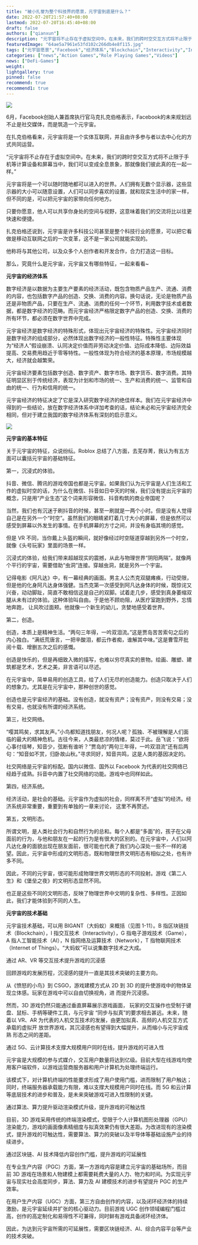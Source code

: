 ```yaml
---
title: "被小扎誉为整个科技界的愿景，元宇宙到底是什么？"
date: 2022-07-20T21:57:40+08:00
lastmod: 2022-07-20T16:45:40+08:00
draft: false
authors: ["qianxun"]
description: "元宇宙将不止存在于虚拟空间中。在未来，我们的跨时空交互方式将不止限于手机等计算设备和屏幕当中，我们可以变成全息景象，那就像我们彼此真的在一起一样。"
featuredImage: "64ae5a7961e53fd102c266db4e8f115.jpg"
tags: ["元宇宙愿景","Facebook","经济体系","Blockchain","Interactivity","Internet of Things"]
categories: ["news","Action Games","Role Playing Games","Videos"]
news: ["DeFi-Games"]
weight: 
lightgallery: true
pinned: false
recommend: true
recommend1: true
---
```


![](64ae5a7961e53fd102c266db4e8f115.jpg)



6月，Facebook创始人兼首席执行官马克扎克伯格表示，Facebook的未来规划远不止是社交媒体，而是筑造一个元宇宙。

在扎克伯格看来，元宇宙将是一个实体互联网，并且由许多参与者以去中心化的方式共同运营。

“元宇宙将不止存在于虚拟空间中。在未来，我们的跨时空交互方式将不止限于手机等计算设备和屏幕当中，我们可以变成全息景象，那就像我们彼此真的在一起一样。”

元宇宙将是一个可以随时随地都可以进入的世界。人们拥有无数个显示器，这些显示器的大小可以随意设置，人们可以同步喜欢的设置，就和现实生活中的家一样，但不同的是，可以把元宇宙的家带向任何地方。

只要你愿意，他人可以共享你身处的空间与视野，这意味着我们的交流将比以往更快速和便捷。

扎克伯格还说到，元宇宙是许多科技公司甚至是整个科技行业的愿景，可以把它看做是移动互联网之后的一次变革，这不是一家公司就能实现的。

他称将与其他公司，以及众多个人创作者和开发合作，合力打造这一目标。

那么，究竟什么是元宇宙，元宇宙又有哪些特征，一起来看看~

**元宇宙的经济体系**

数字经济是以数据为主要生产要素的经济活动，既包含物质产品生产、流通、消费的内容，也包括数字产品的创造、交换、消费的内容。换句话说，无论是物质产品还是非物质产品，只要在生产、流通、消费的任何一个环节，利用数字技术或者数据，都是数字经济的范畴。而元宇宙经济严格限定数字产品的创造、交换、消费的所有环节，都必须在数字世界中完成。

元宇宙经济是数字经济的特殊形式，体现出元宇宙经济的特殊性。元宇宙经济同时是数字经济的组成部分，必然体现出数字经济的一般性特征。特殊性主要体现为“经济人”假设崩溃、认同决定价值而非劳动决定价值、边际成本降低、边际效益提高、交易费用趋近于零等特性。一般性体现为符合经济的基本原理，市场规模越大，经济就会越繁荣。

元宇宙经济要素包括数字创造、数字资产、数字市场、数字货币、数字消费。其特征明显区别于传统经济，表现为计划和市场的统一、生产和消费的统一、监管和自由的统一、行为和信用的统一。

元宇宙经济的特征决定了它是深入研究数字经济的绝佳样本。我们在元宇宙经济中得到的一些结论，放在数字经济体系中详加考查的话，结论未必和元宇宙经济完全相同，但对于建立我国的数字经济体系有深刻的启示意义。

![](d41972d6e421270e4396148b38a7292.jpg)



**元宇宙的基本特征**

关于元宇宙的特征，众说纷纭。Roblox 总结了八方面，去芜存菁，我认为有五方面可以囊括元宇宙的基础特征。

第一，沉浸式的体验。

抖音、微信、腾讯的游戏帝国也都是元宇宙。如果我们认为元宇宙是人们生活和工作的虚拟时空的话，为什么在微信、抖音如日中天的时候，我们没有提出元宇宙的概念，只是用“产业生态”这个词来形容微信、抖音构筑的商业帝国呢？

当然，我们也有沉迷于刷抖音的时候，甚至一刷就是一两个小时。但是没有人觉得自己是在另外一个“时空”。虽然我们的眼睛紧盯着几寸大小的屏幕，但是依然可以感受到屏幕以外发生的事情。在手机屏幕的方寸之间，并没有身临其境的感觉。

但是 VR 不同，当你戴上头盔的瞬间，就好像经过时空隧道穿越到另外一个时空，就像《头号玩家》里面的场景一样。

沉浸式的体验，给我们带来超越现实的震撼，从此与物理世界“阴阳两隔”。就像两个平行的宇宙，需要借助“虫洞”连接。穿越虫洞，就是另外一个宇宙。

记得电影《阿凡达》中，有一幕经典的画面。男主人公杰克双腿瘫痪，行动受限，但是他的化身阿凡达身体强健。当杰克第一次感受到阿凡达身体的时候，既惊诧又兴奋，动动脚趾，简直不敢相信这是自己的双脚。试着走几步，感受到真身萎缩双腿从未有过的体验。这种体验叫自由。于是他不顾劝阻，从医疗室跑到野外，忘情地奔跑， 让风吹过面颊。他就像一个新生的幼儿，贪婪地感受着世界。

第二，创造。

创造，本质上是精神生活。“两句三年得，一吟双泪流。”这是贾岛苦苦索句之后的内心独白。“满纸荒唐言，一把辛酸泪，都云作者痴，谁解其中味。”这是曹雪芹批阅十载、增删五次之后的感慨。

创造是快乐的，但是再细致入微的描写，也难以穷尽真实的景物。绘画、雕塑、建筑都是艺术，艺术之美，非言语可以尽述。

在元宇宙中，简单易用的创造工具，给了人们无尽的创造能力。创造只取决于人们的想象力。尤其是在元宇宙中，那种创世的感觉。

创造也是元宇宙经济的基础。没有创造，就没有资产；没有资产，则没有交易；没有交易，也就没有所谓的经济系统。

第三，社交网络。

“嘤其鸣矣，求其友声。”小鸟都知道找朋友，何况人呢？孤独、不被理解是人们面临的最大的精神危机。古往今来，人类最悲凉的情绪，莫过于此。岳飞说：“欲将心事付瑶琴，知音少，弦断有谁听？”贾岛的“两句三年得，一吟双泪流”还有后两句：“知音如不赏，归卧故山秋。”寻求同好，知音共鸣，这是人类的基因决定的。

社交网络是元宇宙的标配。国内以微信、国外以 Facebook 为代表的社交网络已经趋于成熟。抖音中内置了社交网络的功能。游戏中也同样如此。

第四，经济系统。

经济活动，是社会的基础。元宇宙作为虚拟的社会，同样离不开“虚拟”的经济。经济系统非常重要，重要到有单独的一章来讨论， 这里不再赘述。

第五，文明形态。

所谓文明，是人类社会行为和自然行为的总和。每个人都是“多面”的，孩子在父母面前的行为，与他和朋友在一起的行为是有很大的区别的。在元宇宙中，人们以阿凡达化身的面貌出现在朋友面前，很可能也代表了我们内心深处一些不一样的渴望。因此，元宇宙中形成的文明形态，既和物理世界文明形态有相似之处，也有许多不同。

因此，不同的元宇宙，很可能形成物理世界文明形态的不同投射。游戏《第二人生》和《堡垒之夜》的文明形态显然不同。

也正是这些不同的文明形态，反映了物理世界中文明的复杂性、多样性。正因如此，我们才能体验到不同的人生。

**元宇宙的技术基础**

元宇宙技术基础，可以用 BIGANT（大蚂蚁）来概括（见图 1-11）。B 指区块链技术（Blockchain），I 指交互技术（Interactivity），G 指电子游戏技术（Game），A 指人工智能技术（AI），N 指网络及运算技术（Network），T 指物联网技术（Internet of Things）。“大蚂蚁”可以说集数字技术之大成。



通过 AR、VR 等交互技术提升游戏的沉浸感

回顾游戏的发展历程，沉浸感的提升一直是其技术突破的主要方向。

从《愤怒的小鸟》到 CSGO，游戏建模方式从 2D 到 3D 的提升使游戏中的物体呈现立体感。玩家在游戏中可以自由切换视角，进 而提升沉浸感。

然而，3D 游戏仍然只能通过垂直屏幕展示游戏画面， 玩家的交互操作也受制于键盘、鼠标、手柄等硬件工具，与元宇宙 “同步与拟真”的要求相去甚远。未来，随着以 VR、AR 为代表的人机交互技术的发展，由更加拟真、高频的人机交互方式承载的虚拟开 放世界游戏，其沉浸感也有望得到大幅提升，从而缩小与元宇宙成熟 形态之间的差距。

通过 5G、云计算技术支撑大规模用户同时在线，提升游戏的可进入性

元宇宙是大规模的参与式媒介，交互用户数量将达到亿级。目前大型在线游戏均使用客户端软件，以游戏运营商服务器和用户计算机为处理终端运行。

该模式下，对计算机终端的性能要求形成了用户使用门槛，进而限制了用户触达；同时，终端服务器承载能力有限，难以支撑大规模用户同时在线。而 5G 和云计算等底层技术的进步和普及，是未来突破游戏可进入性限制的关键。

通过算法、算力提升驱动渲染模式升级，提升游戏的可触达性

目前，3D 游戏采用传统的终端渲染模式，受限于个人计算机图形处理器（GPU）渲染能力，游戏的画面像素精细度与拟真效果仍有很大差距。为改进现有的渲染模式，提升游戏的可触达性，需要算法、算力的突破以及半导体等基础设施产业的持续进步。

通过区块链、AI 技术降低内容创作门槛，提升游戏的可延展性

在专业生产内容（PGC）方面，第一方游戏内容是建立元宇宙的基础场所，而目前 3D 游戏在场景和人物建模上都需要耗费大量的人力、物力和时间。为实现元宇宙与现实社会高度同步，算法、算力及 AI 建模技术的进步有望提升 PGC 的生产效率。

在用户生产内容（UGC）方面，第三方自由创作的内容，以及闭环经济体的持续激励，是元宇宙延续并扩张的核心驱动力。目前游戏 UGC 创作领域编程门槛过高，创作的高定制化和易得性不可兼得，同时鲜有游戏具备闭环经济体。

因此，为达到元宇宙所需的可延展性，需要区块链经济、AI、综合内容平台等产业的技术突破。